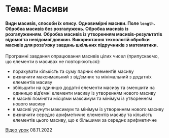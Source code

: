 # Тема: Масиви
#### Види масивів, способи їх опису. Одновимірні масиви. Поле `length`. Обробка масивів без розгалужень. Обробка масивів із розгалуженням. Обробка масивів із утворенням масивів-результатів відомої та невідомої довжин. Використання технологій обробки масивів для розв’язку завдань шкільних підручників з математики.

Програмні завдання опрацювання масивів цілих чисел (припускаємо, що елементи в масивах не повторюються):
- порахувати кількість та суму парних елементів масиву
- визначити максимальний з від’ємних та мінімальний з додатніх елементів масиву
- збільшити на одиницю додатні елементи масиву та зменшити на одиницю від’ємні елементи масиву із утворенням нового масиву
- в масиві поміняти місцями максимум та мінімум із утворенням нового масиву
- в масиві усунути максимум та мінімум із утворенням нового масиву
- визначити середнє арифметичне елементів масиву та кількість елементів цього масиву, що є більшими за середнє арифметичне

[Відео урок](https://www.youtube.com/watch?v=BNtQPXNYfFk) 08.11.2022
